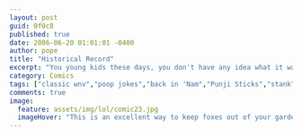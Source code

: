 ```yaml
---
layout: post
guid: 0f0c8
published: true
date: 2006-06-20 01:01:01 -0400
author: pope
title: "Historical Record"
excerpt: "You young kids these days, you don't have any idea what it was like. Back in 'Nam, we were just kids ourselves, dammit. There was no toilet paper at all! We had to wipe our asses with Punji Sticks! The rest was pretty okay though."
category: Comics
tags: ["classic wnv","poop jokes","back in 'Nam","Punji Sticks","stank"]
comments: true 
image:
  feature: assets/img/lol/comic23.jpg
  imageHover: "This is an excellent way to keep foxes out of your garden."
---
```


